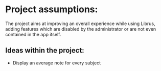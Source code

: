 # Project assumptions:

The project aims at improving an overall experience while using Librus, adding features which are disabled by the administrator or are not even contained in the app itself.

## Ideas within the project:

- Display an average note for every subject
